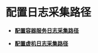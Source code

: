 # 配置日志采集路径<a name="aom_02_003101"></a>

-   **[配置容器服务日志采集路径](配置容器服务日志采集路径.md)**  

-   **[配置虚机日志采集路径](配置虚机日志采集路径.md)**  


